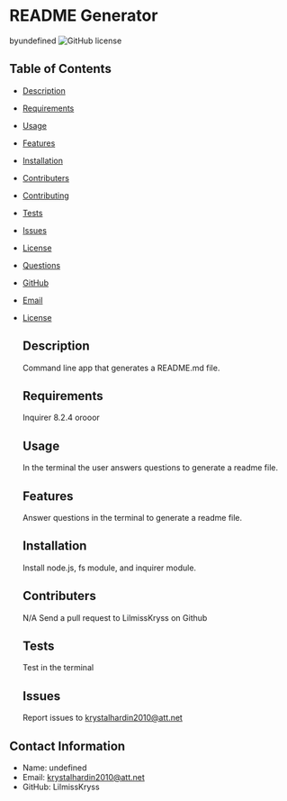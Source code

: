 # README Generator 
  byundefined
  ![GitHub license](https://img.shields.io/badge/license-MIT-blue.svg)
  ## Table of Contents
  * [Description](#description)
  * [Requirements](#requirements)
  * [Usage](#usage)
  * [Features](#features)
  * [Installation](#installation)
  * [Contributers](#contributers)
  * [Contributing](#contributing)
  * [Tests](#tests)
  * [Issues](#issues)
  * [License](#license)
  * [Questions](#questions)
  * [GitHub](#github)
  * [Email](#email)
  
* [License](#license)

  ## Description
  Command line app that generates a README.md file.
  
  ## Requirements
  Inquirer 8.2.4  orooor
  ## Usage
  In the terminal the user answers questions to generate a readme file.
  ## Features
  Answer questions in the terminal to generate a readme file.
  ## Installation
  Install node.js, fs module, and inquirer module.
  ## Contributers
  N/A
  Send a pull request to LilmissKryss on Github
  ## Tests
  Test in the terminal 
  ## Issues
  Report issues to krystalhardin2010@att.net
## Contact Information
* Name: undefined
* Email: krystalhardin2010@att.net
* GitHub: LilmissKryss
